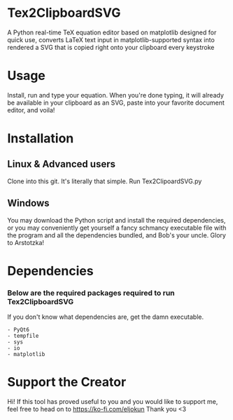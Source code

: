 # Tex2ClipboardSVG
A Python real-time TeX equation editor based on matplotlib designed for quick use, converts LaTeX text input in matplotlib-supported syntax into rendered a SVG that is copied right onto your clipboard every keystroke
# Usage
Install, run and type your equation. When you're done typing, it will already be available in your clipboard as an SVG, paste into your favorite document editor, and voila!
# Installation
## Linux & Advanced users
Clone into this git. It's literally that simple. Run Tex2ClipoardSVG.py
## Windows
You may download the Python script and install the required dependencies, or you may conveniently get yourself a fancy schmancy executable file with the program and all the dependencies bundled, and Bob's your uncle. Glory to Arstotzka!
# Dependencies
### Below are the required packages required to run Tex2ClipboardSVG
If you don't know what dependencies are, get the damn executable.
```
- PyQt6
- tempfile
- sys
- io
- matplotlib
```

# Support the Creator
Hi! If this tool has proved useful to you and you would like to support me, feel free to head on to https://ko-fi.com/eljokun
Thank you <3
